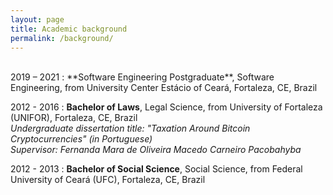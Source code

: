 ```yaml
---
layout: page
title: Academic background
permalink: /background/
---
```


<br>
2019 – 2021
:   **Software Engineering Postgraduate**, Software Engineering, from University Center Estácio of Ceará, Fortaleza, CE, Brazil<br>

2012 - 2016
:   **Bachelor of Laws**, Legal Science, from University of Fortaleza (UNIFOR), Fortaleza, CE, Brazil<br>
    *Undergraduate dissertation title: "Taxation Around Bitcoin Cryptocurrencies" (in Portuguese)*<br>
    *Supervisor: Fernanda Mara de Oliveira Macedo Carneiro Pacobahyba*

2012 - 2013
:   **Bachelor of Social Science**, Social Science, from Federal University of Ceará (UFC), Fortaleza, CE, Brazil<br>